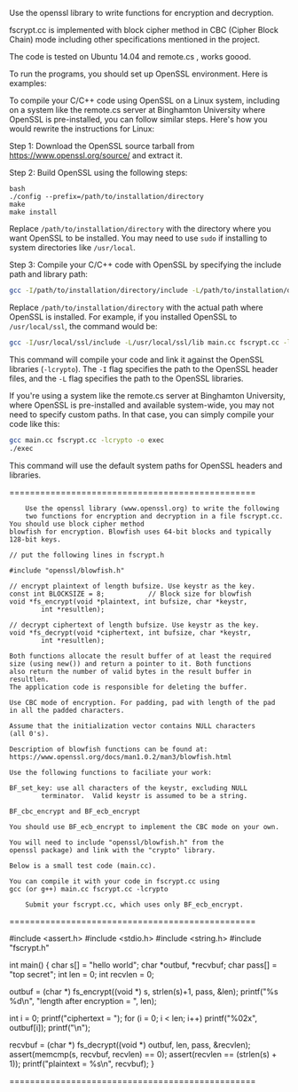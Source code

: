 Use the openssl library to write functions for encryption and decryption.


fscrypt.cc is implemented with block cipher method in CBC (Cipher Block Chain) mode including other specifications mentioned in the project.


The code is tested on Ubuntu 14.04 and remote.cs , works goood.



To run the programs, you should set up OpenSSL environment.
Here is examples:

To compile your C/C++ code using OpenSSL on a Linux system, including on a system like the remote.cs server at Binghamton University where OpenSSL is pre-installed, you can follow similar steps. Here's how you would rewrite the instructions for Linux:

Step 1: Download the OpenSSL source tarball from https://www.openssl.org/source/ and extract it.

Step 2: Build OpenSSL using the following steps:

```
bash
./config --prefix=/path/to/installation/directory
make
make install
```

Replace `/path/to/installation/directory` with the directory where you want OpenSSL to be installed. You may need to use `sudo` if installing to system directories like `/usr/local`.

Step 3: Compile your C/C++ code with OpenSSL by specifying the include path and library path:


```bash
gcc -I/path/to/installation/directory/include -L/path/to/installation/directory/lib main.cc fscrypt.cc -lcrypto -o ./exec
```

Replace `/path/to/installation/directory` with the actual path where OpenSSL is installed. For example, if you installed OpenSSL to `/usr/local/ssl`, the command would be:


```bash
gcc -I/usr/local/ssl/include -L/usr/local/ssl/lib main.cc fscrypt.cc -lcrypto -o ./exec
```


This command will compile your code and link it against the OpenSSL libraries (`-lcrypto`). The `-I` flag specifies the path to the OpenSSL header files, and the `-L` flag specifies the path to the OpenSSL libraries.

If you're using a system like the remote.cs server at Binghamton University, where OpenSSL is pre-installed and available system-wide, you may not need to specify custom paths. In that case, you can simply compile your code like this:

```bash
gcc main.cc fscrypt.cc -lcrypto -o exec
./exec
```

This command will use the default system paths for OpenSSL headers and libraries.



================================================	


        Use the openssl library (www.openssl.org) to write the following 
        two functions for encryption and decryption in a file fscrypt.cc. 
	You should use block cipher method 
	blowfish for encryption. Blowfish uses 64-bit blocks and typically 
	128-bit keys.
	
	// put the following lines in fscrypt.h
	
	#include "openssl/blowfish.h"

	// encrypt plaintext of length bufsize. Use keystr as the key.
	const int BLOCKSIZE = 8;           // Block size for blowfish
	void *fs_encrypt(void *plaintext, int bufsize, char *keystr, 
			int *resultlen);

	// decrypt ciphertext of length bufsize. Use keystr as the key.
	void *fs_decrypt(void *ciphertext, int bufsize, char *keystr, 
			int *resultlen);
	
	Both functions allocate the result buffer of at least the required
	size (using new()) and return a pointer to it. Both functions 
	also return the number of valid bytes in the result buffer in resultlen.
	The application code is responsible for deleting the buffer.

	Use CBC mode of encryption. For padding, pad with length of the pad
	in all the padded characters.

	Assume that the initialization vector contains NULL characters 
	(all 0's).

	Description of blowfish functions can be found at:
	https://www.openssl.org/docs/man1.0.2/man3/blowfish.html

	Use the following functions to faciliate your work:

	BF_set_key: use all characters of the keystr, excluding NULL 
		    terminator.  Valid keystr is assumed to be a string.

	BF_cbc_encrypt and BF_ecb_encrypt	    

	You should use BF_ecb_encrypt to implement the CBC mode	on your own.

	You will need to include "openssl/blowfish.h" from the
	openssl package) and link with the "crypto" library.

	Below is a small test code (main.cc).

	You can compile it with your code in fscrypt.cc using
	gcc (or g++) main.cc fscrypt.cc -lcrypto

        Submit your fscrypt.cc, which uses only BF_ecb_encrypt.

================================================

#include <assert.h>
#include <stdio.h>
#include <string.h>
#include "fscrypt.h"

int main()
{
  char s[] = "hello world";
  char *outbuf, *recvbuf;
  char pass[] = "top secret";
  int len = 0;
  int recvlen = 0;

  outbuf = (char *) fs_encrypt((void *) s, strlen(s)+1, pass, &len);
  printf("%s %d\n", "length after encryption = ", len);

  int i = 0;
  printf("ciphertext = ");
  for (i = 0; i < len; i++)
      printf("%02x", outbuf[i]);
  printf("\n");

  recvbuf  = (char *) fs_decrypt((void *) outbuf, len, pass, &recvlen);
  assert(memcmp(s, recvbuf, recvlen) == 0);
  assert(recvlen == (strlen(s) + 1));
  printf("plaintext = %s\n", recvbuf);
}

================================================
